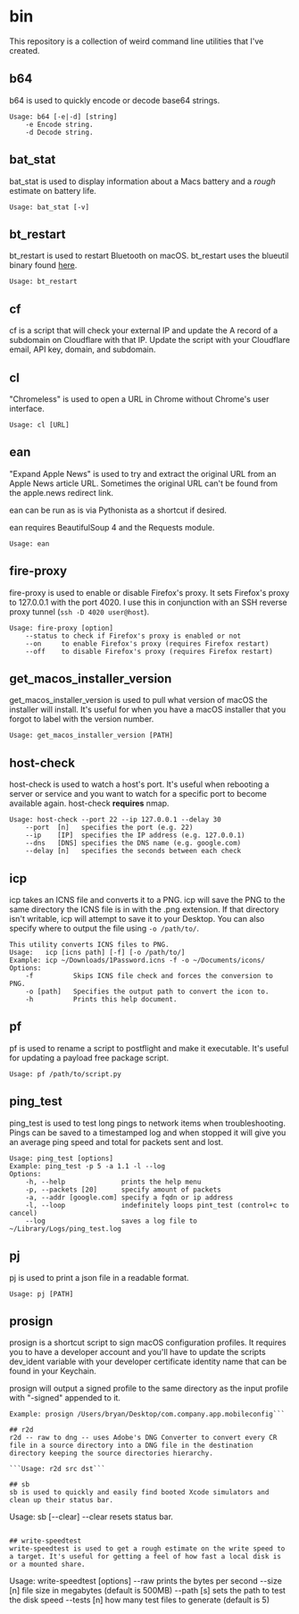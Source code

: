 # bin
This repository is a collection of weird command line utilities that I've created.

## b64
b64 is used to quickly encode or decode base64 strings.

```
Usage: b64 [-e|-d] [string]
    -e Encode string.
    -d Decode string.
```

## bat\_stat
bat\_stat is used to display information about a Macs battery and a _rough_ estimate on battery life.

`Usage: bat_stat [-v]`

## bt\_restart
bt\_restart is used to restart Bluetooth on macOS. bt\_restart uses the blueutil binary found [here](https://github.com/toy/blueutil).

`Usage: bt_restart`

## cf
cf is a script that will check your external IP and update the A record of a subdomain on Cloudflare with that IP. Update the script with your Cloudflare email, API key, domain, and subdomain.

## cl
"Chromeless" is used to open a URL in Chrome without Chrome's user interface.

`Usage: cl [URL]`

## ean
"Expand Apple News" is used to try and extract the original URL from an Apple News article URL. Sometimes the original URL can't be found from the apple.news redirect link.

ean can be run as is via Pythonista as a shortcut if desired.

ean requires BeautifulSoup 4 and the Requests module.

`Usage: ean`

## fire-proxy
fire-proxy is used to enable or disable Firefox's proxy. It sets Firefox's proxy to 127.0.0.1 with the port 4020. I use this in conjunction with an SSH reverse proxy tunnel (`ssh -D 4020 user@host`).

```
Usage: fire-proxy [option]
	--status to check if Firefox's proxy is enabled or not
	--on     to enable Firefox's proxy (requires Firefox restart)
	--off    to disable Firefox's proxy (requires Firefox restart)
```

## get\_macos\_installer\_version
get\_macos\_installer\_version is used to pull what version of macOS the installer will install. It's useful for when you have a macOS installer that you forgot to label with the version number.

`Usage: get_macos_installer_version [PATH]`

## host-check
host-check is used to watch a host's port. It's useful when rebooting a server or service and you want to watch for a specific port to become available again. host-check **requires** nmap.

```
Usage: host-check --port 22 --ip 127.0.0.1 --delay 30
    --port  [n]   specifies the port (e.g. 22)
    --ip    [IP]  specifies the IP address (e.g. 127.0.0.1)
    --dns   [DNS] specifies the DNS name (e.g. google.com)
    --delay [n]   specifies the seconds between each check
```

## icp
icp takes an ICNS file and converts it to a PNG. icp will save the PNG to the same directory the ICNS file is in with the .png extension. If that directory isn't writable, icp will attempt to save it to your Desktop. You can also specify where to output the file using `-o /path/to/`.

```
This utility converts ICNS files to PNG.
Usage:   icp [icns path] [-f] [-o /path/to/]
Example: icp ~/Downloads/1Password.icns -f -o ~/Documents/icons/
Options:
	-f          Skips ICNS file check and forces the conversion to PNG.
	-o [path]   Specifies the output path to convert the icon to.
	-h		    Prints this help document.
```

## pf
pf is used to rename a script to postflight and make it executable. It's useful for updating a payload free package script.

`Usage: pf /path/to/script.py`

## ping_test
ping_test is used to test long pings to network items when troubleshooting. Pings can be saved to a timestamped log and when stopped it will give you an average ping speed and total for packets sent and lost.

```
Usage: ping_test [options]
Example: ping_test -p 5 -a 1.1 -l --log
Options:
    -h, --help              prints the help menu
    -p, --packets [20]      specify amount of packets
    -a, --addr [google.com] specify a fqdn or ip address
    -l, --loop              indefinitely loops pint_test (control+c to cancel)
    --log                   saves a log file to ~/Library/Logs/ping_test.log
```

## pj
pj is used to print a json file in a readable format.

`Usage: pj [PATH]`

## prosign
prosign is a shortcut script to sign macOS configuration profiles. It requires you to have a developer account and you'll have to update the scripts dev\_ident variable with your developer certificate identity name that can be found in your Keychain.

prosign will output a signed profile to the same directory as the input profile with "-signed" appended to it.

```Usage: prosign [file path]
Example: prosign /Users/bryan/Desktop/com.company.app.mobileconfig```

## r2d
r2d -- raw to dng -- uses Adobe's DNG Converter to convert every CR file in a source directory into a DNG file in the destination directory keeping the source directories hierarchy.

```Usage: r2d src dst```

## sb
sb is used to quickly and easily find booted Xcode simulators and clean up their status bar.

```
Usage: sb [--clear]
    --clear     resets status bar.
```

## write-speedtest
write-speedtest is used to get a rough estimate on the write speed to a target. It's useful for getting a feel of how fast a local disk is or a mounted share.

```
Usage: write-speedtest [options]
    --raw       prints the bytes per second
    --size  [n] file size in megabytes (default is 500MB)
    --path  [s] sets the path to test the disk speed
    --tests [n] how many test files to generate (default is 5)
```
